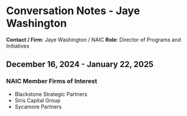 # Conversation Notes - Jaye Washington

**Contact / Firm**: Jaye Washington / NAIC
**Role**: Director of Programs and Initiatives

## December 16, 2024 - January 22, 2025

### NAIC Member Firms of Interest
- Blackstone Strategic Partners
- Siris Capital Group
- Sycamore Partners
